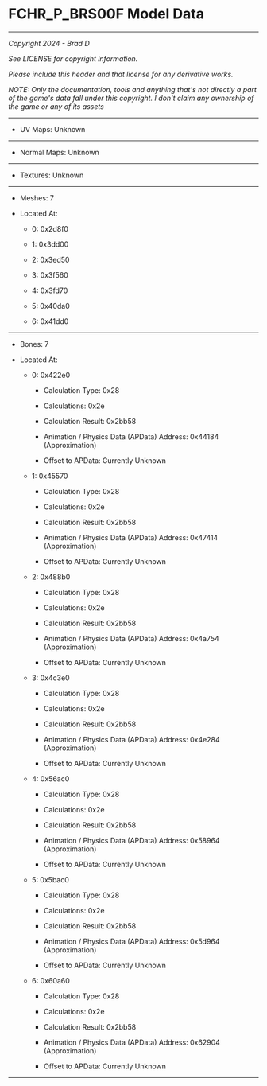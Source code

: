 # FCHR_P_BRS00F Model Data

---

*Copyright 2024 - Brad D*

*See LICENSE for copyright information.*

*Please include this header and that license for any derivative works.*

*NOTE: Only the documentation, tools and anything that's not directly a part of the game's data fall under this copyright. I don't claim any ownership of the game or any of its assets*

---


* UV Maps: Unknown

---

* Normal Maps: Unknown

---

* Textures: Unknown

---

* Meshes: 7

* Located At:

  * 0: 0x2d8f0

  * 1: 0x3dd00

  * 2: 0x3ed50

  * 3: 0x3f560

  * 4: 0x3fd70

  * 5: 0x40da0

  * 6: 0x41dd0

---

* Bones: 7

* Located At:

  * 0: 0x422e0

    * Calculation Type: 0x28

    * Calculations: 0x2e

    * Calculation Result: 0x2bb58

    * Animation / Physics Data (APData) Address: 0x44184 (Approximation)

    * Offset to APData: Currently Unknown

  * 1: 0x45570

    * Calculation Type: 0x28

    * Calculations: 0x2e

    * Calculation Result: 0x2bb58

    * Animation / Physics Data (APData) Address: 0x47414 (Approximation)

    * Offset to APData: Currently Unknown

  * 2: 0x488b0

    * Calculation Type: 0x28

    * Calculations: 0x2e

    * Calculation Result: 0x2bb58

    * Animation / Physics Data (APData) Address: 0x4a754 (Approximation)

    * Offset to APData: Currently Unknown

  * 3: 0x4c3e0

    * Calculation Type: 0x28

    * Calculations: 0x2e

    * Calculation Result: 0x2bb58

    * Animation / Physics Data (APData) Address: 0x4e284 (Approximation)

    * Offset to APData: Currently Unknown

  * 4: 0x56ac0

    * Calculation Type: 0x28

    * Calculations: 0x2e

    * Calculation Result: 0x2bb58

    * Animation / Physics Data (APData) Address: 0x58964 (Approximation)

    * Offset to APData: Currently Unknown

  * 5: 0x5bac0

    * Calculation Type: 0x28

    * Calculations: 0x2e

    * Calculation Result: 0x2bb58

    * Animation / Physics Data (APData) Address: 0x5d964 (Approximation)

    * Offset to APData: Currently Unknown

  * 6: 0x60a60

    * Calculation Type: 0x28

    * Calculations: 0x2e

    * Calculation Result: 0x2bb58

    * Animation / Physics Data (APData) Address: 0x62904 (Approximation)

    * Offset to APData: Currently Unknown

---

